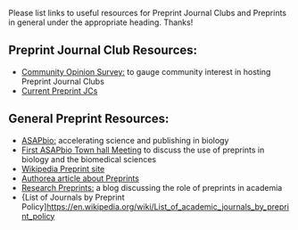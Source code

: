 Please list links to useful resources for Preprint Journal Clubs and Preprints in general under the appropriate heading. Thanks!

## Preprint Journal Club Resources:

* [Community Opinion Survey:](https://docs.google.com/forms/d/1SQbmUUaMiBUbCNvq1UeXYNVljIftOcA-W1qGF_cr6Pc/edit) to gauge community interest in hosting Preprint Journal Clubs
* [Current Preprint JCs](http://asapbio.org/preprint-journal-clubs)



## General Preprint Resources:

* [ASAPbio:](http://asapbio.org/) accelerating science and publishing in biology
* [First ASAPbio Town hall Meeting](https://www.youtube.com/watch?v=OjxRAhdbJu8&feature=youtu.be&t=5m36s) to discuss the use of preprints in biology and the biomedical sciences
* [Wikipedia Preprint site](https://en.wikipedia.org/wiki/Preprint)
* [Authorea article about Preprints](https://www.authorea.com/users/2/articles/169587-the-preprint-citation-bump)
* [Research Preprints:](https://researchpreprints.com/) a blog discussing the role of preprints in academia
* {List of Journals by Preprint Policy]https://en.wikipedia.org/wiki/List_of_academic_journals_by_preprint_policy

